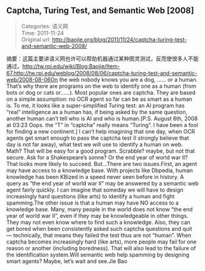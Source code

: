 Captcha, Turing Test, and Semantic Web [2008]
---
    
> Categories: 语义网  
> Time: 2011-11-24  
> Original url: <http://baojie.org/blog/2011/11/24/captcha-turing-test-and-semantic-web-2008/>
    
摘要：这篇主要讲语义网也许可以帮助机器通过某种图灵测试，反而使很多人不能通过。http://tw.rpi.edu/wiki/Blog:Baojie/Item-67,http://tw.rpi.edu/weblog/2008/08/06/captcha-turing-test-and-semantic-web/2008-08-06On the web nobody knows you are a dog, …… or a human. That’s why there are programs on the web to identify one as a human (from bots or dog or cats or……). Most popular ones are captcha. They are based on a simple assumption: no OCR agent so far can be as smart as a human is. To me, it looks like a super-simplified Turing test: an AI program has “real” intelligence as a human has, if being asked by the same question, another human can’t tell who is AI and who is human.[P.S. August 6th, 2008 at 03:23 Oops. the “T” in “captcha” really means “Turing”. I have been a fool for finding a new continent.]     I can’t help imagining that one day, when OCR agents get smart enough to pass the captcha test (I strongly believe that day is not far away), what test we will use to identify a human on web. Math? That will be easy for a good program. Scrabble? maybe, but not that secure. Ask for a Shakespeare’s sonne? Or the end year of world war II? That looks more likely to succeed. But…There are two issues.First, an agent may have access to a knowledge base. With projects like Dbpedia, human knowledge has been KBized in a speed never seen before in history. A query as “the end year of world war II” may be answered by a semantic web agent fairly quickly. I can imagine that someday we will have to design increasingly hard questions (like arts) to identify a human and fight spamming.The other issue is that a human may have NO access to a knowledge base. Many, many people in the world does not know “the end year of world war II”, even if they may be knowledgeable in other things. They may not even know where to find such a knowledge. Also, they can get bored when been consistently asked such captcha questions and quit — technically, that means they failed the test thus are not “human”. When captcha becomes increasingly hard (like arts), more people may fail for one reason or another (including boredness). That will also lead to the failure of the identification system.Will semantic web help spamming by designing smart agents?  Maybe, let’s wait and see.Jie Bao    
    